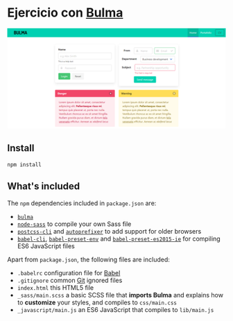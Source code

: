 # Ejercicio con [Bulma](http://bulma.io)

![asdf](./home.png)

## Install

```sh
npm install
```


## What's included

The `npm` dependencies included in `package.json` are:

* <code>[bulma](https://github.com/jgthms/bulma)</code>
* <code>[node-sass](https://github.com/sass/node-sass)</code> to compile your own Sass file
* <code>[postcss-cli](https://github.com/postcss/postcss-cli)</code> and <code>[autoprefixer](https://github.com/postcss/autoprefixer)</code> to add support for older browsers
* <code>[babel-cli](https://babeljs.io/docs/usage/cli/)</code>, <code>[babel-preset-env](https://github.com/babel/babel-preset-env)</code> and <code>[babel-preset-es2015-ie](https://github.com/jmcriffey/babel-preset-es2015-ie)</code> for compiling ES6 JavaScript files

Apart from `package.json`, the following files are included:

* `.babelrc` configuration file for [Babel](https://babeljs.io/)
* `.gitignore` common [Git](https://git-scm.com/) ignored files
* `index.html` this HTML5 file
* `_sass/main.scss` a basic SCSS file that **imports Bulma** and explains how to **customize** your styles, and compiles to `css/main.css`
* `_javascript/main.js` an ES6 JavaScript that compiles to `lib/main.js`

